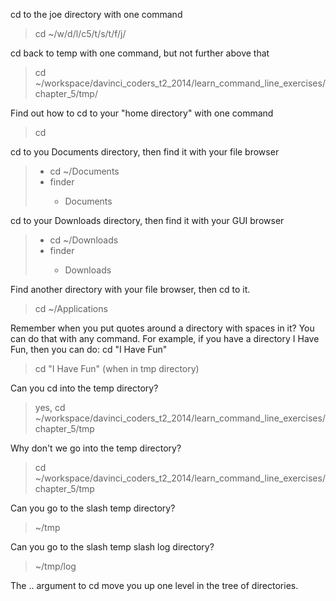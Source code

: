cd to the joe directory with one command <br>
<blockquote> cd ~/w<tab>/d<tab>/l<tab>/c<tab>5/t<tab>/s<tab>/t<tab>/f<tab>/j<tab>/ </blockquote>

cd back to temp with one command, but not further above that<br>
<blockquote> cd ~/workspace/davinci_coders_t2_2014/learn_command_line_exercises/chapter_5/tmp/ </blockquote>

Find out how to cd to your "home directory" with one command<br>
<blockquote> cd </blockquote>

cd to you Documents directory, then find it with your file browser <br>
<blockquote> <ul>
<li> cd ~/Documents </li>
<li> finder </li> 
	<ul>
	<li> Documents </li>
	</ul>
</ul>
</blockquote>

cd to your Downloads directory, then find it with your GUI browser <br>
<blockquote> 
<ul>
<li> cd ~/Downloads </li>
<li> finder </li>
	<ul>
	<li> Downloads </li?
	</ul>
</ul>
</blockquote>

Find another directory with your file browser, then cd to it. <br>
<blockquote> cd ~/Applications </blockquote>

Remember when you put quotes around a directory with spaces in it? You can do that with any command. For example, if you have a directory I Have Fun, then you can do: cd "I Have Fun" <br>

> cd "I Have Fun" (when in tmp directory)

Can you cd into the temp directory? <br>
> yes, cd ~/workspace/davinci_coders_t2_2014/learn_command_line_exercises/chapter_5/tmp

Why don't we go into the temp directory?
> cd ~/workspace/davinci_coders_t2_2014/learn_command_line_exercises/chapter_5/tmp

Can you go to the slash temp directory?
> ~/tmp

Can you go to the slash temp slash log directory?
> ~/tmp/log

The .. argument to cd move you up one level in the tree of directories.

